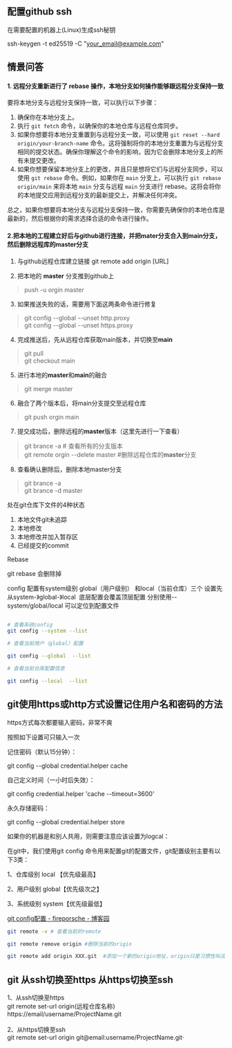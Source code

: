 
## 配置github  ssh

在需要配置的机器上(Linux)生成ssh秘钥

ssh-keygen -t ed25519 -C "your_email@example.com"


## 情景问答

#### 1. **远程分支重新进行了 rebase 操作，本地分支如何操作能够跟远程分支保持一致**

要将本地分支与远程分支保持一致，可以执行以下步骤：

1. 确保你在本地分支上。
2. 执行 `git fetch` 命令，以确保你的本地仓库与远程仓库同步。
3. 如果你想要将本地分支重置到与远程分支一致，可以使用 `git reset --hard origin/your-branch-name` 命令。这将强制将你的本地分支重置为与远程分支相同的提交状态。确保你理解这个命令的影响，因为它会删除本地分支上的所有未提交更改。
5. 如果你想要保留本地分支上的更改，并且只是想将它们与远程分支同步，可以使用 `git rebase` 命令。例如，如果你在 `main` 分支上，可以执行 `git rebase origin/main` 来将本地 `main` 分支与远程 `main` 分支进行 rebase。这将会将你的本地提交应用到远程分支的最新提交上，并解决任何冲突。

总之，如果你想要将本地分支与远程分支保持一致，你需要先确保你的本地仓库是最新的，然后根据你的需求选择合适的命令进行操作。

#### 2.把本地的工程建立好后与github进行连接，并把mater分支合入到main分支，然后删除远程库的master分支

1. 与github远程仓库建立链接 
	git remote add origin [URL]

2. 把本地的 **master** 分支推到github上
>push -u orgin master

3. 如果推送失败的话，需要用下面这两条命令进行修复
> git config --global --unset http.proxy   
git config --global --unset https.proxy

4. 完成推送后，先从远程仓库获取main版本，并切换至**main**
> git pull   
git checkout main

5. 进行本地的**master**和**main**的融合
>git merge master

6. 融合了两个版本后，将main分支提交至远程仓库
> git push orgin main

7. 提交成功后，删除远程的**master**版本（这里先进行一下查看）
>git brance -a             # 查看所有的分支版本   
git remote orgin --delete master          #删除远程仓库的**master**分支

8. 查看确认删除后，删除本地master分支
> git brance -a   
> git brance -d master


处在git仓库下文件的4种状态
1. 本地文件git未追踪  
2. 本地修改
3. 本地修改并加入暂存区
4. 已经提交的commit




Rebase

git rebase 会删除掉

config 配置有system级别 global（用户级别） 和local（当前仓库）三个 设置先从system-》global-》local  底层配置会覆盖顶层配置 分别使用--system/global/local 可以定位到配置文件



```bash

# 查看系统config
git config --system --list

# 查看当前用户（global）配置

git config --global  --list

# 查看当前仓库配置信息

git config --local  --list
```


## git使用https或http方式设置记住用户名和密码的方法

https方式每次都要输入密码，非常不爽

按照如下设置可只输入一次

记住密码（默认15分钟）：

git config --global credential.helper cache

自己定义时间（一小时后失效）：

git config credential.helper 'cache --timeout=3600'

永久存储密码：

git config --global credential.helper store

如果你的机器是和别人共用，则需要注意应该设置为logcal：

在git中，我们使用git config 命令用来配置git的配置文件，git配置级别主要有以下3类：

1、仓库级别 local 【优先级最高】

2、用户级别 global【优先级次之】

3、系统级别 system【优先级最低】

[git config配置 - fireporsche - 博客园](https://www.cnblogs.com/fireporsche/p/9359130.html "git config配置 - fireporsche - 博客园")

```bash
git remote -v # 查看当前的remote

git remote remove origin #删除当前的origin

git remote add origin XXX.git  #添加一个新的origin地址，origin只是习惯性叫法，可以换成其他的
```

## git 从ssh切换至https 从https切换至ssh

1、从ssh切换至https   
git remote set-url origin(远程仓库名称) https://email/username/ProjectName.git   
   
2、从https切换至ssh   
git remote set-url origin git@email:username/ProjectName.git·